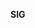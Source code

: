 **SIG <Template> Charter**

This charter adheres to the Roles and Organization Management specified in <sig-governance>.
 Team information may be found in the <readme.md>

**Overview of SIG**

Two concise lines explaining what this SIG does with bullet points of the major responsibilities

- Responsibility

**Goals**

- Major goals that SIG seeks to generally achieve

**Scope**
Design and mainatin generic editor framework including related system components
Design and maintain undo/redo functionality
Design and maintain keybind and controller assignments, but not the underlying runtime or handler
Design and maintain timeline sequence editor that interfaces and allows record/playback of data changes for entities and components. (trackview)
Implement and mainatin localization framework for editor
Design and maintain 2D runtime and edit time UI solution (Lyshine)
Design and maintain primitive 3D geometry creation and editing tool (whitebox)
Design and maintain generic node based editor and workflow system (graph canvas/ Script canvas)
Design and publish design and workflow templates, examples, and guidelines.
Design and maintain Animation editing tool (EmotionFX)
Design and maintain a LUA based script editor with collection of objects exposed to LUA for debugging.
maintain LUA language intergration
Maintain Prefab workflows
Maintain AZTools Framework
Maintain Qt for Python bindings 

Design and maintain asset editor - Editing generic assets (lists of X / Y) vegetation, physics/etc - generic presentation layer for anything presented - sidecar serialization extra data
Design and mainatin a generic system to find, preview, and select referenceable assets usable to the editor. (Asset browser)

Design and implement Asset Processor reporting console tool
Design and implement installation and update tool
Design and implement tool automation to support python based editor control

- Generalized overall scope of work

**In scope**

- Items that are the core responsibilities of SIG

**Cross-cutting Processes**

- Items that span or require other SIGs or groups and how it relates to this SIG’s responsibilities

**Out of Scope**

- Items that are optional or are not the responsibility of this SIG.

**SIG Links and lists:**

- Joining this SIG
- Slack/Discord
- Mailing list
- Issues/PRs
- Meeting agenda & Notes

**Roles and Organization Management**

SIG Docs adheres to the standards for roles and organization management as specified by <sig-governance>. This SIG opts in to updates and modifications to <sig-governance>

**Individual Contributors**

Additional information not found in the sig-governance related to contributors.

**Maintainers**

Additional information not found in the sig-governance related to contributors

**Additional responsibilities of Chairs**

Additional information not found in the sig-governance related to SIG Chairs

**Subproject Creation**

Additional information not found in the sig-governance related to subproject creation

**Deviations from sig-governance**

Explicit Deviations from the sig-governance
